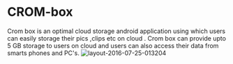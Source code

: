 # CROM-box
Crom box is an optimal cloud storage android application using which users can easily storage their pics ,clips etc on cloud . Crom box can provide upto 5 GB storage to users on cloud and users can also access their data from smarts phones and PC's. 
![layout-2016-07-25-013204](https://cloud.githubusercontent.com/assets/18053252/17086182/46d3b100-5209-11e6-8005-10a7e9d2e392.png) 
